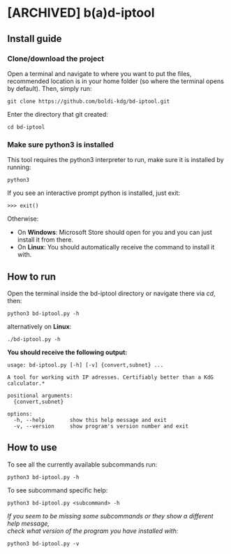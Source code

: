 # [ARCHIVED] b(a)d-iptool

## Install guide
### Clone/download the project
Open a terminal and navigate to where you want to put the files,
recommended location is in your home folder (so where the terminal opens by default).
Then, simply run:

    git clone https://github.com/boldi-kdg/bd-iptool.git

Enter the directory that git created:

    cd bd-iptool

### Make sure python3 is installed
This tool requires the python3 interpreter to run, make sure it is installed by running:

    python3

If you see an interactive prompt python is installed, just exit:

    >>> exit()

Otherwise:
- On **Windows**: Microsoft Store should open for you and you can just install it from there.  
- On **Linux**: You should automatically receive the command to install it with.  

## How to run
Open the terminal inside the bd-iptool directory or navigate there via _cd_, then:

    python3 bd-iptool.py -h

alternatively on **Linux**:

    ./bd-iptool.py -h

**You should receive the following output:**

    usage: bd-iptool.py [-h] [-v] {convert,subnet} ...
    
    A tool for working with IP adresses. Certifiably better than a KdG calculator.*
    
    positional arguments:
      {convert,subnet}
    
    options:
      -h, --help        show this help message and exit
      -v, --version     show program's version number and exit

## How to use
To see all the currently available subcommands run:

    python3 bd-iptool.py -h

To see subcommand specific help:

    python3 bd-iptool.py <subcommand> -h

_If you seem to be missing some subcommands or they show a different help message,  
check what version of the program you have installed with:_

    python3 bd-iptool.py -v

